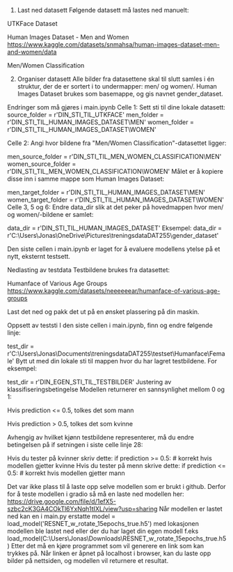 1. Last ned datasett
Følgende datasett må lastes ned manuelt:

UTKFace Dataset

Human Images Dataset - Men and Women https://www.kaggle.com/datasets/snmahsa/human-images-dataset-men-and-women/data

Men/Women Classification

2. Organiser datasett
Alle bilder fra datasettene skal til slutt samles i én struktur, der de er sortert i to undermapper: men/ og women/.
Human Images Dataset brukes som basemappe, og gis navnet gender_dataset.

Endringer som må gjøres i main.ipynb
Celle 1:
Sett sti til dine lokale datasett:
source_folder = r'DIN_STI_TIL_UTKFACE'
men_folder = r'DIN_STI_TIL_HUMAN_IMAGES_DATASET\MEN'
women_folder = r'DIN_STI_TIL_HUMAN_IMAGES_DATASET\WOMEN'

Celle 2:
Angi hvor bildene fra "Men/Women Classification"-datasettet ligger:

men_source_folder = r'DIN_STI_TIL_MEN_WOMEN_CLASSIFICATION\MEN'
women_source_folder = r'DIN_STI_TIL_MEN_WOMEN_CLASSIFICATION\WOMEN'
Målet er å kopiere disse inn i samme mappe som Human Images Dataset:

men_target_folder = r'DIN_STI_TIL_HUMAN_IMAGES_DATASET\MEN'
women_target_folder = r'DIN_STI_TIL_HUMAN_IMAGES_DATASET\WOMEN'
Celle 3, 5 og 6:
Endre data_dir slik at det peker på hovedmappen hvor men/ og women/-bildene er samlet:

data_dir = r'DIN_STI_TIL_HUMAN_IMAGES_DATASET'
Eksempel:
data_dir = r'C:\Users\Jonas\OneDrive\Pictures\treningsdataDAT255\gender_dataset'


Den siste cellen i main.ipynb er laget for å evaluere modellens ytelse på et nytt, eksternt testsett.

Nedlasting av testdata
Testbildene brukes fra datasettet:

Humanface of Various Age Groups https://www.kaggle.com/datasets/neeeeeear/humanface-of-various-age-groups

Last det ned og pakk det ut på en ønsket plassering på din maskin.

Oppsett av teststi
I den siste cellen i main.ipynb, finn og endre følgende linje:

test_dir = r'C:\Users\Jonas\Documents\treningsdataDAT255\testset\Humanface\Female'
Bytt ut med din lokale sti til mappen hvor du har lagret testbildene. For eksempel:

test_dir = r'DIN_EGEN_STI_TIL_TESTBILDER'
Justering av klassifiseringsbetingelse
Modellen returnerer en sannsynlighet mellom 0 og 1:

Hvis prediction <= 0.5, tolkes det som mann

Hvis prediction > 0.5, tolkes det som kvinne

Avhengig av hvilket kjønn testbildene representerer, må du endre betingelsen på if setningen i siste celle linje 28:

Hvis du tester på kvinner skriv dette:
if prediction >= 0.5:  # korrekt hvis modellen gjetter kvinne
Hvis du tester på menn skrive dette:
if prediction <= 0.5:  # korrekt hvis modellen gjetter mann


Det var ikke plass til å laste opp selve modellen som er brukt i github. 
Derfor for å teste modellen i gradio så må en laste ned modellen her: https://drive.google.com/file/d/1efX5-szbc2cK3GA4COkTl6YxNqh1tIXL/view?usp=sharing
Når modellen er lastet ned kan en i main.py erstatte model = load_model('RESNET_w_rotate_15epochs_true.h5') med lokasjonen modellen ble lastet ned eller der du har laget din egen modell f.eks 
load_model(C:\Users\Jonas\Downloads\RESNET_w_rotate_15epochs_true.h5)
Etter det må en kjøre programmet som vil generere en link som kan trykkes på. 
Når linken er åpnet på localhost i browser, kan du laste opp bilder på nettsiden, og modellen vil returnere et resultat. 
